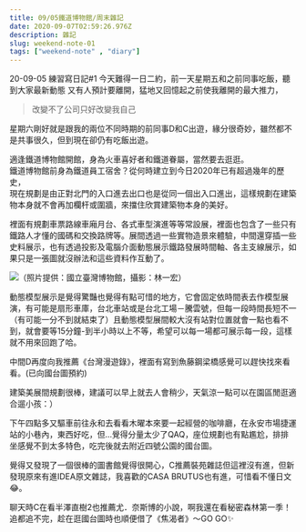 ```yaml
---
title: 09/05鐵道博物館/周末雜記
date: 2020-09-07T02:59:26.976Z
description: 雜記
slug: weekend-note-01
tags: ["weekend-note" , "diary"] 
---
```

20-09-05
練習寫日記#1
今天難得一日二約，前一天星期五和之前同事吃飯，聽到大家最新動態
又有人預計要離開，猛地又回憶起之前使我離開的最大推力，

> 改變不了公司只好改變我自己

星期六剛好就是跟我的兩位不同時期的前同事D和C出遊，緣分很奇妙，雖然都不是共事很久，但到現在卻仍有吃飯出遊。

適逢鐵道博物館開館，身為火車喜好者和鐵道眷屬，當然要去逛逛。\
鐵道博物館前身為鐵道員工宿舍？從何時建立到今日2020年已有超過幾年的歷史，\
現在規劃是由正對北門的入口進去出口也是從同一個出入口進出，這樣規劃在建築物本身就不會再加欄杆或圍牆，來擋住欣賞建築物本身的美好。

裡面有規劃車票路線車廂月台、各式車型演進等等常設展，裡面也包含了一些只有鐵路人才懂的國碼和交換路牌等。展間透過一些實物造景來體驗，中間還穿插一些史料展示，也有透過投影及電腦介面動態展示鐵路發展時間軸、各主支線展示，如果只是一張圖就沒辦法和這些資料作互動了。

![（照片提供：國立臺灣博物館，攝影：林一宏）](https://storage.googleapis.com/smiletaiwan-cms-cwg-tw/article/202006/article-5ed87f48d21cb.jpg "台灣博物館北門館")

動態模型展示是覺得驚豔也覺得有點可惜的地方，它會固定依時間表去作模型展演，有可能是扇形車庫，台北車站或是台北工場－騰雲號，但每一段時間長短不一（有可能一分不到就結束了）且動態模型展間較大沒有站對位置就會一點也看不到，就會要等15分鐘-到半小時以上不等，希望可以每一場都可展示每一段，這樣就不用來回跑了哈。

中間D再度向我推薦《台灣漫遊錄》，裡面有寫到魚藤鋼梁橋感覺可以趕快找來看看。(已向國台圖預約)

建築美展間規劃很棒，建議可以早上就去人會稍少，天氣涼一點可以在園區閒逛適合遛小孩：）

下午四點多又驅車前往永和去看看木曜本來要一起經營的咖啡廳，在永安市場捷運站的小巷內，東西好吃，但...覺得分量太少了QAQ，座位規劃也有點尷尬，排排坐感覺不到太多特色，吃完後就去附近四號公園的國台圖。

覺得又發現了一個很棒的圖書館覺得很開心，C推薦裝苑雜誌但這裡沒有進，但新發現原來有進IDEA原文雜誌，我喜歡的CASA BRUTUS也有進，可惜看不懂日文😂。

聊天時C在看半澤直樹2也推薦尤．奈斯博的小說，啊我還在看秘密森林第一季！追都追不完，趁在逛國台圖時也順便借了《焦渴者》～GO GO✨